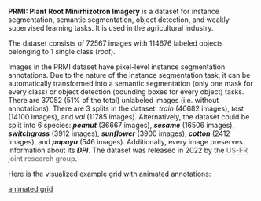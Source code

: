 **PRMI: Plant Root Minirhizotron Imagery** is a dataset for instance segmentation, semantic segmentation, object detection, and weakly supervised learning tasks. It is used in the agricultural industry. 

The dataset consists of 72567 images with 114676 labeled objects belonging to 1 single class (*root*).

Images in the PRMI dataset have pixel-level instance segmentation annotations. Due to the nature of the instance segmentation task, it can be automatically transformed into a semantic segmentation (only one mask for every class) or object detection (bounding boxes for every object) tasks. There are 37052 (51% of the total) unlabeled images (i.e. without annotations). There are 3 splits in the dataset: *train* (46682 images), *test* (14100 images), and *val* (11785 images). Alternatively, the dataset could be split into 6 species: ***peanut*** (36667 images), ***sesame*** (16506 images), ***switchgrass*** (3912 images), ***sunflower*** (3900 images), ***cotton*** (2412 images), and ***papaya*** (546 images). Additionally, every image preserves information about its ***DPI***. The dataset was released in 2022 by the <span style="font-weight: 600; color: grey; border-bottom: 1px dashed #d3d3d3;">US-FR joint research group</span>.

Here is the visualized example grid with animated annotations:

[animated grid](https://github.com/dataset-ninja/prmi/raw/main/visualizations/horizontal_grid.webm)

